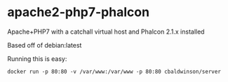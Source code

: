 # apache2-php7-phalcon
Apache+PHP7 with a catchall virtual host and Phalcon 2.1.x installed

Based off of debian:latest

Running this is easy:
```
docker run -p 80:80 -v /var/www:/var/www -p 80:80 cbaldwinson/server
```